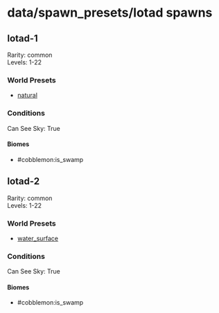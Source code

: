 # data/spawn_presets/lotad spawns  
  
## lotad-1  
Rarity: common  
Levels: 1-22  
  
### World Presets  
* [natural](data/spawn_data/natural.md)  
  
### Conditions  
Can See Sky: True  
  
#### Biomes  
  * #cobblemon:is_swamp
  
  
## lotad-2  
Rarity: common  
Levels: 1-22  
  
### World Presets  
* [water_surface](data/spawn_data/water_surface.md)  
  
### Conditions  
Can See Sky: True  
  
#### Biomes  
  * #cobblemon:is_swamp
  
